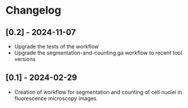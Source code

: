# Changelog

## [0.2] - 2024-11-07

- Upgrade the tests of the workflow
- Upgrade the segmentation-and-counting.ga workflow to recent tool versions

## [0.1] - 2024-02-29

- Creation of workflow for segmentation and counting of cell nuclei in fluorescence microscopy images.